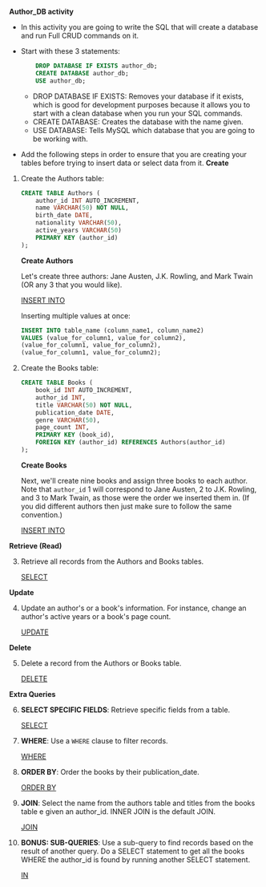
**Author_DB activity**
* In this activity you are going to write the SQL that will create a database and run Full CRUD commands on it.

* Start with these 3 statements:
    ```sql
        DROP DATABASE IF EXISTS author_db;
        CREATE DATABASE author_db;
        USE author_db;
    ```
    - DROP DATABASE IF EXISTS: Removes your database if it exists, which is good for development purposes because it allows you to start with a clean database when you run your SQL commands.
    - CREATE DATABASE: Creates the database with the name given.
    - USE DATABASE: Tells MySQL which database that you are going to be working with.

* Add the following steps in order to ensure that you are creating your tables before trying to insert data or select data from it.
**Create**

1. Create the Authors table:

    ```sql
    CREATE TABLE Authors (
        author_id INT AUTO_INCREMENT,
        name VARCHAR(50) NOT NULL,
        birth_date DATE,
        nationality VARCHAR(50),
        active_years VARCHAR(50)
        PRIMARY KEY (author_id)
    );
    ```
    **Create Authors**

    Let's create three authors: Jane Austen, J.K. Rowling, and Mark Twain (OR any 3 that you would like).

    [INSERT INTO](https://www.w3schools.com/sql/sql_insert.asp)

    Inserting multiple values at once:

    ```sql
    INSERT INTO table_name (column_name1, column_name2)
    VALUES (value_for_column1, value_for_column2),
    (value_for_column1, value_for_column2),
    (value_for_column1, value_for_column2);
    ```

2. Create the Books table:

    ```sql
    CREATE TABLE Books (
        book_id INT AUTO_INCREMENT,
        author_id INT,
        title VARCHAR(50) NOT NULL,
        publication_date DATE,
        genre VARCHAR(50),
        page_count INT,
        PRIMARY KEY (book_id),
        FOREIGN KEY (author_id) REFERENCES Authors(author_id)
    );
    ```
    **Create Books**

    Next, we'll create nine books and assign three books to each author. Note that `author_id` 1 will correspond to Jane Austen, 2 to J.K. Rowling, and 3 to Mark Twain, as those were the order we inserted them in. (If you did different authors then just make sure to follow the same convention.)

    [INSERT INTO](https://www.w3schools.com/sql/sql_insert.asp)


**Retrieve (Read)**

3. Retrieve all records from the Authors and Books tables.

    [SELECT](https://www.w3schools.com/sql/sql_select.asp)


**Update**

4. Update an author's or a book's information. For instance, change an author's active years or a book's page count.

    [UPDATE](https://www.w3schools.com/sql/sql_update.asp)


**Delete**

5. Delete a record from the Authors or Books table.

    [DELETE](https://www.w3schools.com/sql/sql_delete.asp)

**Extra Queries**

6. **SELECT SPECIFIC FIELDS**: Retrieve specific fields from a table.

    [SELECT](https://www.w3schools.com/sql/sql_select.asp)


7. **WHERE**: Use a `WHERE` clause to filter records.

    [WHERE](https://www.w3schools.com/sql/sql_where.asp)


8. **ORDER BY**: Order the books by their publication_date.

    [ORDER BY](https://www.w3schools.com/sql/sql_orderby.asp)


9. **JOIN**: Select the name from the authors table and titles from the books table e given an author_id. INNER JOIN is the default JOIN.

    [JOIN](https://www.w3schools.com/sql/sql_join.asp)


10. **BONUS: SUB-QUERIES**: Use a sub-query to find records based on the result of another query. Do a SELECT statement to get all the books WHERE the author_id is found by running another SELECT statement.

    [IN](https://www.w3schools.com/sql/sql_in.asp)

